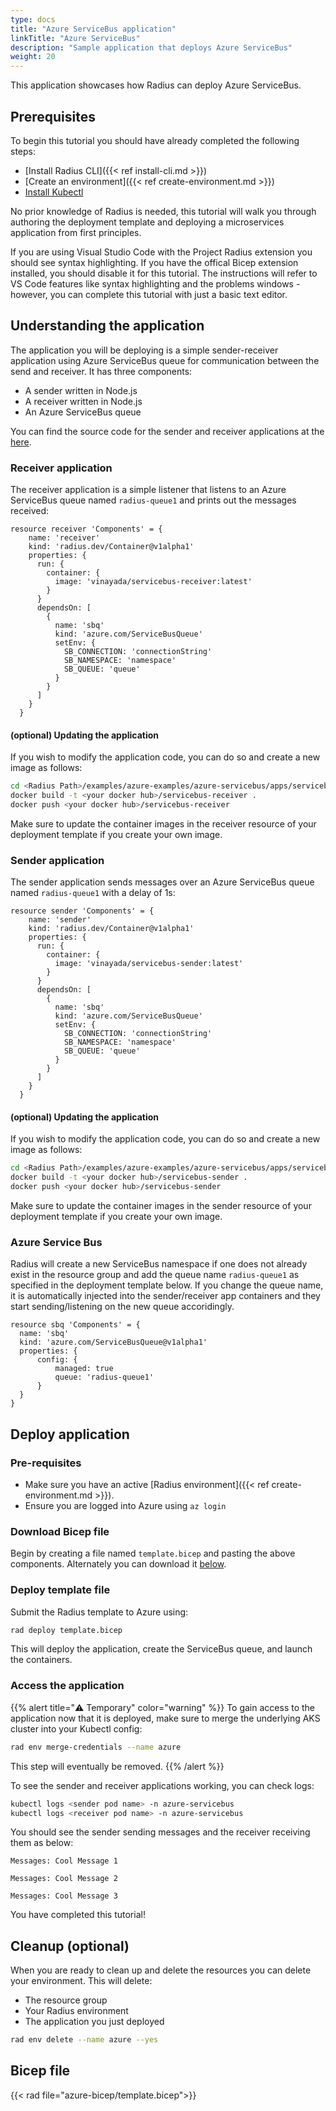 ```yaml
---
type: docs
title: "Azure ServiceBus application"
linkTitle: "Azure ServiceBus"
description: "Sample application that deploys Azure ServiceBus"
weight: 20
---
```


This application showcases how Radius can deploy Azure ServiceBus.

## Prerequisites

To begin this tutorial you should have already completed the following steps:

- [Install Radius CLI]({{< ref install-cli.md >}})
- [Create an environment]({{< ref create-environment.md >}})
- [Install Kubectl](https://kubernetes.io/docs/tasks/tools/)

No prior knowledge of Radius is needed, this tutorial will walk you through authoring the deployment template and deploying a microservices application from first principles.

If you are using Visual Studio Code with the Project Radius extension you should see syntax highlighting. If you have the offical Bicep extension installed, you should disable it for this tutorial. The instructions will refer to VS Code features like syntax highlighting and the problems windows - however, you can complete this tutorial with just a basic text editor.

## Understanding the application

The application you will be deploying is a simple sender-receiver application using Azure ServiceBus queue for communication between the send and receiver. It has three components:

- A sender written in Node.js
- A receiver written in Node.js
- An Azure ServiceBus queue 

You can find the source code for the sender and receiver applications at the [here](https://github.com/Azure/radius/tree/main/examples/azure-examples/azure-servicebus/apps).

### Receiver application

The receiver application is a simple listener that listens to an Azure ServiceBus queue named `radius-queue1` and prints out the messages received:

```
resource receiver 'Components' = {
    name: 'receiver'
    kind: 'radius.dev/Container@v1alpha1'
    properties: {
      run: {
        container: {
          image: 'vinayada/servicebus-receiver:latest'
        }
      }
      dependsOn: [
        {
          name: 'sbq'
          kind: 'azure.com/ServiceBusQueue'
          setEnv: {
            SB_CONNECTION: 'connectionString'
            SB_NAMESPACE: 'namespace'
            SB_QUEUE: 'queue'
          }
        }
      ]
    }
  }
```

#### (optional) Updating the application

If you wish to modify the application code, you can do so and create a new image as follows:

```bash
cd <Radius Path>/examples/azure-examples/azure-servicebus/apps/servicebus-receiver
docker build -t <your docker hub>/servicebus-receiver .
docker push <your docker hub>/servicebus-receiver
```

Make sure to update the container images in the receiver resource of your deployment template if you create your own image.

### Sender application

The sender application sends messages over an Azure ServiceBus queue named `radius-queue1` with a delay of 1s:

```
resource sender 'Components' = {
    name: 'sender'
    kind: 'radius.dev/Container@v1alpha1'
    properties: {
      run: {
        container: {
          image: 'vinayada/servicebus-sender:latest'
        }
      }
      dependsOn: [
        {
          name: 'sbq'
          kind: 'azure.com/ServiceBusQueue'
          setEnv: {
            SB_CONNECTION: 'connectionString'
            SB_NAMESPACE: 'namespace'
            SB_QUEUE: 'queue'
          }
        }
      ]
    }
  }
```

#### (optional) Updating the application

If you wish to modify the application code, you can do so and create a new image as follows:

```bash
cd <Radius Path>/examples/azure-examples/azure-servicebus/apps/servicebus-sender
docker build -t <your docker hub>/servicebus-sender .
docker push <your docker hub>/servicebus-sender
```

Make sure to update the container images in the sender resource of your deployment template if you create your own image.

### Azure Service Bus

Radius will create a new ServiceBus namespace if one does not already exist in the resource group and add the queue name `radius-queue1` as specified in the deployment template below. If you change the queue name, it is automatically injected into the sender/receiver app containers and they start sending/listening on the new queue accoridingly.

```
resource sbq 'Components' = {
  name: 'sbq'
  kind: 'azure.com/ServiceBusQueue@v1alpha1'
  properties: {
      config: {
          managed: true
          queue: 'radius-queue1'
      }
  }
}
```

## Deploy application

### Pre-requisites

- Make sure you have an active [Radius environment]({{< ref create-environment.md >}}).
- Ensure you are logged into Azure using `az login`

### Download Bicep file

Begin by creating a file named `template.bicep` and pasting the above components. Alternately you can download it [below](#bicep-file).

### Deploy template file

Submit the Radius template to Azure using:

```sh
rad deploy template.bicep
```

This will deploy the application, create the ServiceBus queue, and launch the containers.

### Access the application

{{% alert title="⚠️ Temporary" color="warning" %}}
To gain access to the application now that it is deployed, make sure to merge the underlying AKS cluster into your Kubectl config:
```sh
rad env merge-credentials --name azure 
```
This step will eventually be removed.
{{% /alert %}}

To see the sender and receiver applications working, you can check logs:

```sh
kubectl logs <sender pod name> -n azure-servicebus
kubectl logs <receiver pod name> -n azure-servicebus
```

You should see the sender sending messages and the receiver receiving them as below:

```
Messages: Cool Message 1

Messages: Cool Message 2

Messages: Cool Message 3
```

You have completed this tutorial!

## Cleanup (optional)

When you are ready to clean up and delete the resources you can delete your environment. This will delete:

- The resource group
- Your Radius environment
- The application you just deployed

```sh
rad env delete --name azure --yes
```


## Bicep file

{{< rad file="azure-bicep/template.bicep">}}